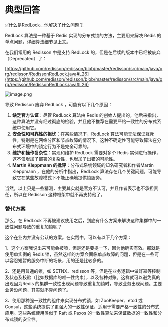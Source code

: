 # 典型回答

[✅什么是RedLock，他解决了什么问题？](https://www.yuque.com/hollis666/fo22bm/lxzg0ubs2xpvenxw?view=doc_embed)

RedLock 算法是一种基于 Redis 实现的分布式锁的方法，主要用来解决 Redis 的单点问题，详细算法细节见上文。

在我们常用的 Redisson 中是支持 RedLock 的，但是在后续的版本中已经被废弃（Deprecated）了：

[https://github.com/redisson/redisson/blob/master/redisson/src/main/java/org/redisson/RedissonRedLock.java#L26](https://github.com/redisson/redisson/blob/master/redisson/src/main/java/org/redisson/RedissonRedLock.java#L26)

![image.png](https://cdn.nlark.com/yuque/0/2024/png/5378072/1716008740263-efce0aa8-63a9-45fa-b74d-a908c0462fd7.png#averageHue=%23fefefd&clientId=u6316a6d7-c5ec-4&from=paste&height=541&id=u358877cf&originHeight=541&originWidth=804&originalType=binary&ratio=1&rotation=0&showTitle=false&size=80859&status=done&style=none&taskId=ucfd1cd2a-65ba-44d8-bdb7-6d1f9148663&title=&width=804)


导致 Redisson 废弃 RedLock ，可能有以下几个原因：

1. **缺乏官方认证**：尽管 RedLock 算法由 Redis 的创始人提出的，他后来指出，这种算法并没有经过彻底的检验，并且他不推荐在需要严格一致性的分布式系统中使用它。
2. **安全性和可靠性的担忧**：在某些情况下，RedLock 算法可能无法保证互斥性，特别是在网络分区和节点故障的情况下。这种不确定性可能导致算法在分布式环境中的锁定行为不是完全可靠的。
3. **维护和操作复杂性**：实现和维护 RedLock 需要对多个 Redis 实例进行操作，这不仅增加了部署的复杂性，也增加了出错的可能性。
4. **Martin Kleppmann 的批评**：分布式系统领域的知名研究者和作者Martin Kleppmann ，在他的分析中指出，RedLock 算法存在几个关键问题，可能导致它在某些故障模式下不能正确地提供锁服务。

当然，以上只是一些猜测，主要其实就是官方不认可，并且作者表示也不承担责任，所以在 Redisson 这种框架中就不再支持他了。

### 替代方案

那么，在 RedLock 不再被建议使用之后，到底有什么方案来解决这种集群中的一致性问题导致的重复加锁呢？

这个在业内并没有公认的方案。在实践中，可以有以下几个方案：

1、这个方案我说出来可能会被喷，但是还是要提一下，因为他确实有效。那就是使用单实例的 Redis 锁，虽然这样的方案会面临单点故障的问题，但是在一些可以容忍短暂的服务中断的场景，用的还是比较多的。

2、还是用普通的锁，如 SETNX、redisson 等，但是在业务逻辑中做好幂等控制及状态及校验（比如数据库的唯一性约束），以及各种对账。这样就可以避免真的出现因为Redis 的集群一致性出现问题导致重复加锁时，导致业务出现问题。主要业务没问题，其实就不算问题了。

3、使用那种强一致性的组件来实现分布式锁，如 ZooKeeper、etcd 或 Consul，这些系统提供了更强大的一致性保证，适用于需要严格一致性的分布式应用。这些系统使用类似于 Raft 或 Paxos 的一致性算法来保证数据的一致性和分布式锁的安全性。

